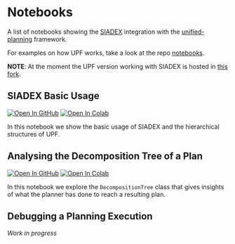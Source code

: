 # Notebooks

A list of notebooks showing the [SIADEX](https://github.com/IgnacioVellido/HPDL-Planner) integration with the [unified-planning](https://github.com/aiplan4eu/unified-planning/tree/master/notebooks) framework.

For examples on how UPF works, take a look at the repo [notebooks](https://github.com/aiplan4eu/unified-planning/tree/master/notebooks).

__NOTE__: At the moment the UPF version working with SIADEX is hosted in [this fork](https://github.com/IgnacioVellido/unified-planning).


## SIADEX Basic Usage

[![Open In GitHub](https://img.shields.io/badge/see-Github-579aca?logo=github)](siadex.ipynb)
[![Open In Colab](https://colab.research.google.com/assets/colab-badge.svg)](https://colab.research.google.com/github/UGR-IntelligentSystemsGroup/up-siadex/blob/master/Notebooks/siadex.ipynb)

In this notebook we show the basic usage of SIADEX and the hierarchical structures of UPF.

<!-- In particular we will go through the following steps:
* create a classical planning problem;
* call a planner to solve the problem;
* go beyond plan generation showing how to validate a plan and how to ground a planning problem;
* call multiple planners in parallel;
* read and write PDDL problems. -->


## Analysing the Decomposition Tree of a Plan

[![Open In GitHub](https://img.shields.io/badge/see-Github-579aca?logo=github)](siadex-dt.ipynb)
[![Open In Colab](https://colab.research.google.com/assets/colab-badge.svg)](https://colab.research.google.com/github/UGR-IntelligentSystemsGroup/up-siadex/blob/master/Notebooks/siadex-dt.ipynb)

In this notebook we explore the `DecompositionTree` class that gives insights of what the planner has done to reach a resulting plan.


## Debugging a Planning Execution

_Work in progress_

